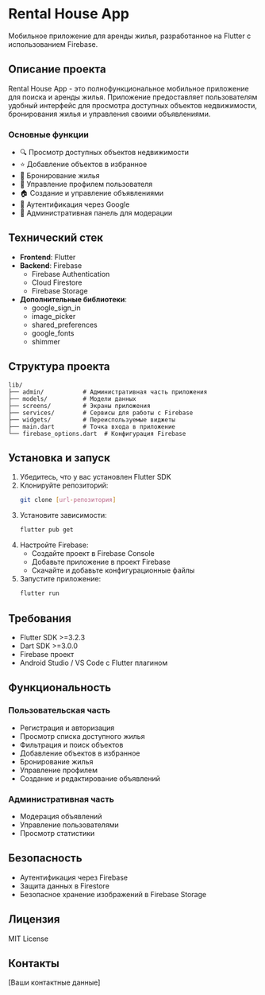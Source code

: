 # Rental House App

Мобильное приложение для аренды жилья, разработанное на Flutter с использованием Firebase.

## Описание проекта

Rental House App - это полнофункциональное мобильное приложение для поиска и аренды жилья. Приложение предоставляет пользователям удобный интерфейс для просмотра доступных объектов недвижимости, бронирования жилья и управления своими объявлениями.

### Основные функции

- 🔍 Просмотр доступных объектов недвижимости
- ⭐ Добавление объектов в избранное
- 📅 Бронирование жилья
- 👤 Управление профилем пользователя
- 🏠 Создание и управление объявлениями
- 📱 Аутентификация через Google
- 🔐 Административная панель для модерации

## Технический стек

- **Frontend**: Flutter
- **Backend**: Firebase
  - Firebase Authentication
  - Cloud Firestore
  - Firebase Storage
- **Дополнительные библиотеки**:
  - google_sign_in
  - image_picker
  - shared_preferences
  - google_fonts
  - shimmer

## Структура проекта

```
lib/
├── admin/           # Административная часть приложения
├── models/          # Модели данных
├── screens/         # Экраны приложения
├── services/        # Сервисы для работы с Firebase
├── widgets/         # Переиспользуемые виджеты
├── main.dart        # Точка входа в приложение
└── firebase_options.dart  # Конфигурация Firebase
```

## Установка и запуск

1. Убедитесь, что у вас установлен Flutter SDK
2. Клонируйте репозиторий:
   ```bash
   git clone [url-репозитория]
   ```
3. Установите зависимости:
   ```bash
   flutter pub get
   ```
4. Настройте Firebase:
   - Создайте проект в Firebase Console
   - Добавьте приложение в проект Firebase
   - Скачайте и добавьте конфигурационные файлы
5. Запустите приложение:
   ```bash
   flutter run
   ```

## Требования

- Flutter SDK >=3.2.3
- Dart SDK >=3.0.0
- Firebase проект
- Android Studio / VS Code с Flutter плагином

## Функциональность

### Пользовательская часть
- Регистрация и авторизация
- Просмотр списка доступного жилья
- Фильтрация и поиск объектов
- Добавление объектов в избранное
- Бронирование жилья
- Управление профилем
- Создание и редактирование объявлений

### Административная часть
- Модерация объявлений
- Управление пользователями
- Просмотр статистики

## Безопасность

- Аутентификация через Firebase
- Защита данных в Firestore
- Безопасное хранение изображений в Firebase Storage

## Лицензия

MIT License

## Контакты

[Ваши контактные данные]
